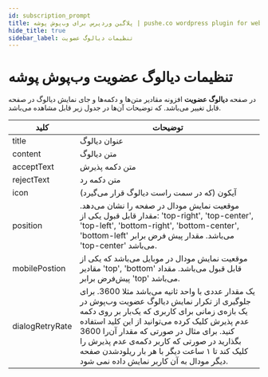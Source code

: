 ```yaml
---
id: subscription_prompt
title: پلاگین وردپرس برای وب‌پوش پوشه | pushe.co wordpress plugin for webpush notifications
hide_title: true
sidebar_label: تنظیمات دیالوگ عضویت
---
```


# تنظیمات دیالوگ عضویت وب‌پوش پوشه


در صفحه **دیالوگ عضویت** افزونه مقادیر متن‌ها و دکمه‌ها و جای نمایش دیالوگ در صفحه قابل تغییر می‌باشد.
که توضیحات آن‌ها در جدول زیر قابل مشاهده می‌باشد.



|  کلید   |  توضیحات  |
| ---   |  ---   |
|  title     |    عنوان دیالوگ     |
|  content   |    متن دیالوگ       |
| acceptText |    متن دکمه پذیرش   |
| rejectText |       متن دکمه رد   |
| icon       |          آیکون (که در سمت راست دیالوگ قرار می‌گیرد) |
| position   | موقعیت نمایش مودال در صفحه را نشان می‌دهد. مقدار قابل قبول یکی از: 'top-right', 'top-center', 'top-left', 'bottom-right', 'bottom-center', 'bottom-left' می‌باشد. مقدار پیش فرض برابر 'top-center' می‌باشد. |
| mobilePostion | موقعیت نمایش مودال در موبایل می‌باشد که یکی از مقادیر 'top', 'bottom' قابل قبول می‌باشد. مقداد پیش‌فرض برابر 'top' می‌باشد. |
| dialogRetryRate | یک مقدار عددی با واحد ثانیه می‌باشد مثلا 3600. برای جلوگیری از تکرار نمایش دیالوگ عضویت وب‌پوش در یک بازه‌ی زمانی برای کاربری که یک‌بار بر روی دکمه عدم‌ پذیرش کلیک کرده می‌توانید از این کلید استفاده کنید. برای مثال در صورتی که مقدار آن‌را 3600 بگذارید در صورتی که کاربر دکمه‌ی عدم پذیرش را کلیک کند تا ۱ ساعت دیگر با هر بار ریلود‌شدن صفحه دیگر مودال به آن کاربر نمایش داده نمی شود.  |

